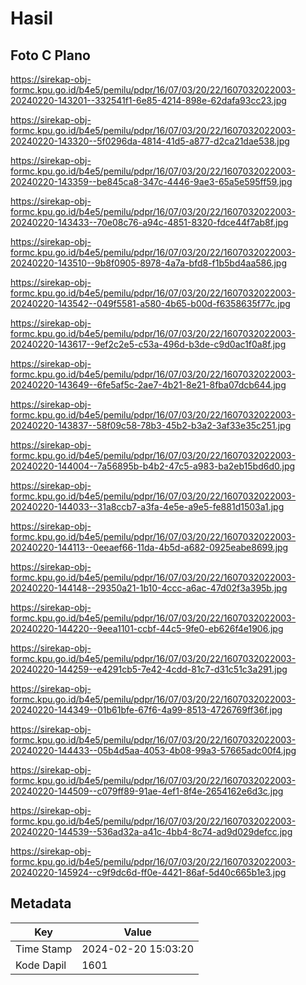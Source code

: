 # Hasil

## Foto C Plano

https://sirekap-obj-formc.kpu.go.id/b4e5/pemilu/pdpr/16/07/03/20/22/1607032022003-20240220-143201--332541f1-6e85-4214-898e-62dafa93cc23.jpg

https://sirekap-obj-formc.kpu.go.id/b4e5/pemilu/pdpr/16/07/03/20/22/1607032022003-20240220-143320--5f0296da-4814-41d5-a877-d2ca21dae538.jpg

https://sirekap-obj-formc.kpu.go.id/b4e5/pemilu/pdpr/16/07/03/20/22/1607032022003-20240220-143359--be845ca8-347c-4446-9ae3-65a5e595ff59.jpg

https://sirekap-obj-formc.kpu.go.id/b4e5/pemilu/pdpr/16/07/03/20/22/1607032022003-20240220-143433--70e08c76-a94c-4851-8320-fdce44f7ab8f.jpg

https://sirekap-obj-formc.kpu.go.id/b4e5/pemilu/pdpr/16/07/03/20/22/1607032022003-20240220-143510--9b8f0905-8978-4a7a-bfd8-f1b5bd4aa586.jpg

https://sirekap-obj-formc.kpu.go.id/b4e5/pemilu/pdpr/16/07/03/20/22/1607032022003-20240220-143542--049f5581-a580-4b65-b00d-f6358635f77c.jpg

https://sirekap-obj-formc.kpu.go.id/b4e5/pemilu/pdpr/16/07/03/20/22/1607032022003-20240220-143617--9ef2c2e5-c53a-496d-b3de-c9d0ac1f0a8f.jpg

https://sirekap-obj-formc.kpu.go.id/b4e5/pemilu/pdpr/16/07/03/20/22/1607032022003-20240220-143649--6fe5af5c-2ae7-4b21-8e21-8fba07dcb644.jpg

https://sirekap-obj-formc.kpu.go.id/b4e5/pemilu/pdpr/16/07/03/20/22/1607032022003-20240220-143837--58f09c58-78b3-45b2-b3a2-3af33e35c251.jpg

https://sirekap-obj-formc.kpu.go.id/b4e5/pemilu/pdpr/16/07/03/20/22/1607032022003-20240220-144004--7a56895b-b4b2-47c5-a983-ba2eb15bd6d0.jpg

https://sirekap-obj-formc.kpu.go.id/b4e5/pemilu/pdpr/16/07/03/20/22/1607032022003-20240220-144033--31a8ccb7-a3fa-4e5e-a9e5-fe881d1503a1.jpg

https://sirekap-obj-formc.kpu.go.id/b4e5/pemilu/pdpr/16/07/03/20/22/1607032022003-20240220-144113--0eeaef66-11da-4b5d-a682-0925eabe8699.jpg

https://sirekap-obj-formc.kpu.go.id/b4e5/pemilu/pdpr/16/07/03/20/22/1607032022003-20240220-144148--29350a21-1b10-4ccc-a6ac-47d02f3a395b.jpg

https://sirekap-obj-formc.kpu.go.id/b4e5/pemilu/pdpr/16/07/03/20/22/1607032022003-20240220-144220--9eea1101-ccbf-44c5-9fe0-eb626f4e1906.jpg

https://sirekap-obj-formc.kpu.go.id/b4e5/pemilu/pdpr/16/07/03/20/22/1607032022003-20240220-144259--e4291cb5-7e42-4cdd-81c7-d31c51c3a291.jpg

https://sirekap-obj-formc.kpu.go.id/b4e5/pemilu/pdpr/16/07/03/20/22/1607032022003-20240220-144349--01b61bfe-67f6-4a99-8513-4726769ff36f.jpg

https://sirekap-obj-formc.kpu.go.id/b4e5/pemilu/pdpr/16/07/03/20/22/1607032022003-20240220-144433--05b4d5aa-4053-4b08-99a3-57665adc00f4.jpg

https://sirekap-obj-formc.kpu.go.id/b4e5/pemilu/pdpr/16/07/03/20/22/1607032022003-20240220-144509--c079ff89-91ae-4ef1-8f4e-2654162e6d3c.jpg

https://sirekap-obj-formc.kpu.go.id/b4e5/pemilu/pdpr/16/07/03/20/22/1607032022003-20240220-144539--536ad32a-a41c-4bb4-8c74-ad9d029defcc.jpg

https://sirekap-obj-formc.kpu.go.id/b4e5/pemilu/pdpr/16/07/03/20/22/1607032022003-20240220-145924--c9f9dc6d-ff0e-4421-86af-5d40c665b1e3.jpg


## Metadata

| Key        | Value               |
| ---------- | ------------------- |
| Time Stamp | 2024-02-20 15:03:20 |
| Kode Dapil | 1601                |



